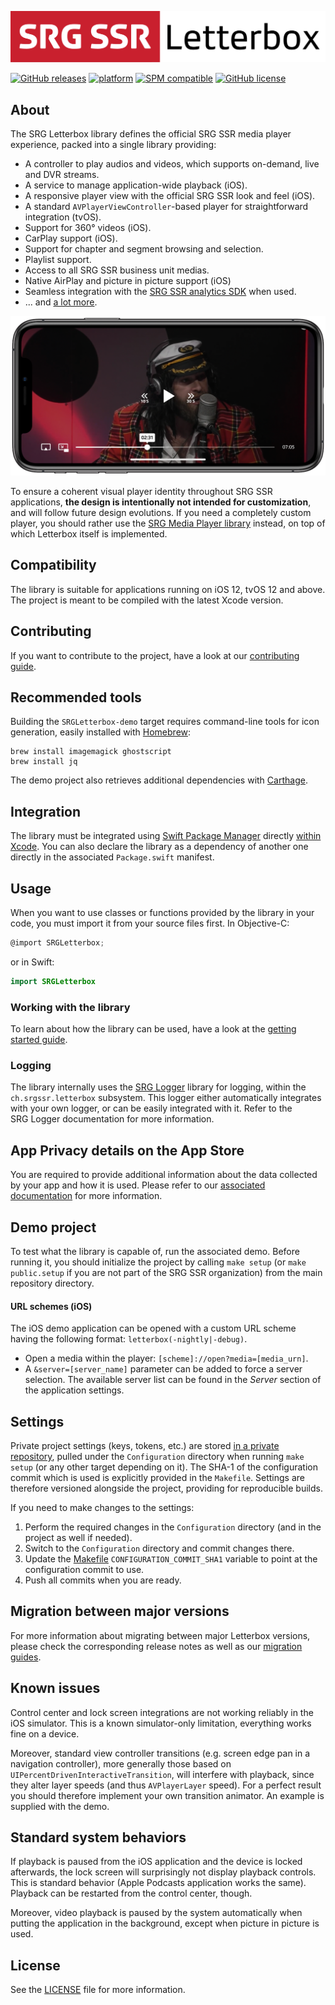 [![SRG Letterbox logo](README-images/logo.png)](https://github.com/SRGSSR/srgletterbox-apple)

[![GitHub releases](https://img.shields.io/github/v/release/SRGSSR/srgletterbox-apple)](https://github.com/SRGSSR/srgletterbox-apple/releases) [![platform](https://img.shields.io/badge/platfom-ios%20%7C%20tvos-blue)](https://github.com/SRGSSR/srgletterbox-apple) [![SPM compatible](https://img.shields.io/badge/SPM-compatible-4BC51D.svg?style=flat)](https://swift.org/package-manager) [![GitHub license](https://img.shields.io/github/license/SRGSSR/srgletterbox-apple)](https://github.com/SRGSSR/srgletterbox-apple/blob/master/LICENSE) 

## About

The SRG Letterbox library defines the official SRG SSR media player experience, packed into a single library providing:

* A controller to play audios and videos, which supports on-demand, live and DVR streams.
* A service to manage application-wide playback (iOS).
* A responsive player view with the official SRG SSR look and feel (iOS).
* A standard `AVPlayerViewController`-based player for straightforward integration (tvOS).
* Support for 360° videos (iOS).
* CarPlay support (iOS).
* Support for chapter and segment browsing and selection. 
* Playlist support.
* Access to all SRG SSR business unit medias.
* Native AirPlay and picture in picture support (iOS)
* Seamless integration with the [SRG SSR analytics SDK](https://github.com/SRGSSR/srganalytics-apple) when used.
* ... and [a lot more](FEATURES.md).

<p align="center"><img src="README-images/letterbox.png"/></p>

To ensure a coherent visual player identity throughout SRG SSR applications, **the design is intentionally not intended for customization**, and will follow future design evolutions. If you need a completely custom player, you should rather use the [SRG Media Player library](https://github.com/SRGSSR/srgmediaplayer-apple) instead, on top of which Letterbox itself is implemented.

## Compatibility

The library is suitable for applications running on iOS 12, tvOS 12 and above. The project is meant to be compiled with the latest Xcode version.

## Contributing

If you want to contribute to the project, have a look at our [contributing guide](CONTRIBUTING.md).

## Recommended tools

Building the `SRGLetterbox-demo` target requires command-line tools for icon generation, easily installed with [Homebrew](https://brew.sh/):
	
	brew install imagemagick ghostscript
	brew install jq
	
The demo project also retrieves additional dependencies with [Carthage](https://github.com/Carthage/Carthage).

## Integration

The library must be integrated using [Swift Package Manager](https://swift.org/package-manager) directly [within Xcode](https://developer.apple.com/documentation/xcode/adding_package_dependencies_to_your_app). You can also declare the library as a dependency of another one directly in the associated `Package.swift` manifest.

## Usage

When you want to use classes or functions provided by the library in your code, you must import it from your source files first. In Objective-C:

```objective-c
@import SRGLetterbox;
```

or in Swift:

```swift
import SRGLetterbox
```

### Working with the library

To learn about how the library can be used, have a look at the [getting started guide](GETTING_STARTED.md).

### Logging

The library internally uses the [SRG Logger](https://github.com/SRGSSR/srglogger-apple) library for logging, within the `ch.srgssr.letterbox` subsystem. This logger either automatically integrates with your own logger, or can be easily integrated with it. Refer to the SRG Logger documentation for more information.

## App Privacy details on the App Store

You are required to provide additional information about the data collected by your app and how it is used. Please refer to our [associated documentation](https://github.com/SRGSSR/srgletterbox-apple/wiki/App-Privacy-details-on-the-App-Store) for more information.

## Demo project

To test what the library is capable of, run the associated demo. Before running it, you should initialize the project by calling `make setup` (or `make public.setup` if you are not part of the SRG SSR organization) from the main repository directory.

#### URL schemes (iOS)

The iOS demo application can be opened with a custom URL scheme having the following format: `letterbox(-nightly|-debug)`.

* Open a media within the player: `[scheme]://open?media=[media_urn]`.
* A `&server=[server_name]` parameter can be added to force a server selection. The available server list can be found in the _Server_ section of the application settings.

## Settings

Private project settings (keys, tokens, etc.) are stored [in a private repository](https://github.com/SRGSSR/srgletterbox-apple-configuration), pulled under the `Configuration` directory when running `make setup` (or any other target depending on it). The SHA-1 of the configuration commit which is used is explicitly provided in the `Makefile`. Settings are therefore versioned alongside the project, providing for reproducible builds.

If you need to make changes to the settings:

1. Perform the required changes in the `Configuration` directory (and in the project as well if needed).
1. Switch to the `Configuration` directory and commit changes there.
1. Update the [Makefile](../Makefile) `CONFIGURATION_COMMIT_SHA1` variable to point at the configuration commit to use.
1. Push all commits when you are ready.

## Migration between major versions

For more information about migrating between major Letterbox versions, please check the corresponding release notes as well as our [migration guides](https://github.com/SRGSSR/srgletterbox-apple/wiki/Migration-guides).

## Known issues

Control center and lock screen integrations are not working reliably in the iOS simulator. This is a known simulator-only limitation, everything works fine on a device. 

Moreover, standard view controller transitions (e.g. screen edge pan in a navigation controller), more generally those based on `UIPercentDrivenInteractiveTransition`, will interfere with playback, since they alter layer speeds (and thus `AVPlayerLayer` speed). For a perfect result you should therefore implement your own transition animator. An example is supplied with the demo.

## Standard system behaviors

If playback is paused from the iOS application and the device is locked afterwards, the lock screen will surprisingly not display playback controls. This is standard behavior (Apple Podcasts application works the same). Playback can be restarted from the control center, though.

Moreover, video playback is paused by the system automatically when putting the application in the background, except when picture in picture is used.

## License

See the [LICENSE](../LICENSE) file for more information.
